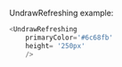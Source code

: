 UndrawRefreshing example:
```js 
<UndrawRefreshing
    primaryColor='#6c68fb'
    height= '250px'
    />
```